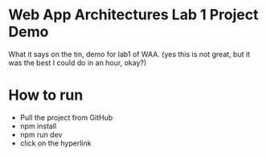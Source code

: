 # Web App Architectures Lab 1 Project Demo

What it says on the tin, demo for lab1 of WAA. (yes this is not great, but it was the best I could do in an hour, okay?)

# How to run

* Pull the project from GitHub
* npm install
* npm run dev
* click on the hyperlink

